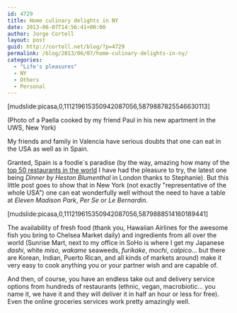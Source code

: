 ```yaml
---
id: 4729
title: Home culinary delights in NY
date: 2013-06-07T14:56:41+00:00
author: Jorge Cortell
layout: post
guid: http://cortell.net/blog/?p=4729
permalink: /blog/2013/06/07/home-culinary-delights-in-ny/
categories:
  - "Life's pleasures"
  - NY
  - Others
  - Personal
---
```

[mudslide:picasa,0,111219615350942087056,5879887825546630113]

(Photo of a Paella cooked by my friend Paul in his new apartment in the UWS, New York)

My friends and family in Valencia have serious doubts that one can eat in the USA as well as in Spain.

Granted, Spain is a foodie`s paradise (by the way, amazing how many of the <a title="http://www.grubstreet.com/2013/04/worlds-50-best-restaurants-2013.html" href="http://www.grubstreet.com/2013/04/worlds-50-best-restaurants-2013.html" target="_blank">top 50 restaurants in the world</a> I have had the pleasure to try, the latest one being _Dinner by Heston Blumenthal_ in London thanks to Stephanie). But this little post goes to show that in New York (not exactly "representative of the whole USA") one can eat wonderfully well without the need to have a table at _Eleven Madison Park_, _Per Se_ or _Le Bernardin_.

[mudslide:picasa,0,111219615350942087056,5879888514160189441]

The availability of fresh food (thank you, Hawaiian Airlines for the awesome fish you bring to Chelsea Market daily) and ingredients from all over the world (Sunrise Mart, next to my office in SoHo is where I get my Japanese _dashi_, white _miso_, _wakame_ seaweeds, _furikake_, _mochi_, _calpico_... but there are Korean, Indian, Puerto Rican, and all kinds of markets around) make it very easy to cook anything you or your partner wish and are capable of.

And then, of course, you have an endless take out and delivery service options from hundreds of restaurants (ethnic, vegan, macrobiotic... you name it, we have it and they will deliver it in half an hour or less for free). Even the online groceries services work pretty amazingly well. 